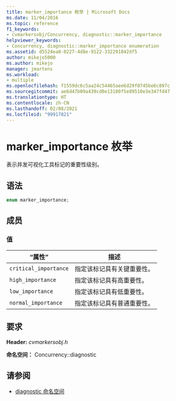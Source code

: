 ```yaml
---
title: marker_importance 枚举 | Microsoft Docs
ms.date: 11/04/2016
ms.topic: reference
f1_keywords:
- cvmarkersobj/Concurrency, diagnostic::marker_importance
helpviewer_keywords:
- Concurrency, diagnostic::marker_importance enumeration
ms.assetid: d5524ea0-0227-4d8e-9122-332291042df5
author: mikejo5000
ms.author: mikejo
manager: jmartens
ms.workload:
- multiple
ms.openlocfilehash: f1559dc6c5aa24c54465aee6d29f0745be6c897c
ms.sourcegitcommit: ae6d47b09a439cd0e13180f5e89510e3e347fd47
ms.translationtype: HT
ms.contentlocale: zh-CN
ms.lasthandoff: 02/08/2021
ms.locfileid: "99917821"
---
```

# <a name="marker_importance-enumeration"></a>marker_importance 枚举
表示并发可视化工具标记的重要性级别。

## <a name="syntax"></a>语法

```cpp
enum marker_importance;
```

## <a name="members"></a>成员

### <a name="values"></a>值

|“属性”|描述|
|----------|-----------------|
|`critical_importance`|指定该标记具有关键重要性。|
|`high_importance`|指定该标记具有高重要性。|
|`low_importance`|指定该标记具有低重要性。|
|`normal_importance`|指定该标记具有普通重要性。|

## <a name="requirements"></a>要求
 **Header:** *cvmarkersobj.h*

 **命名空间：** Concurrency::diagnostic

## <a name="see-also"></a>请参阅
- [diagnostic 命名空间](../profiling/diagnostic-namespace.md)